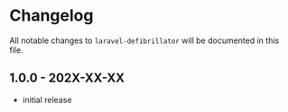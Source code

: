 # Changelog

All notable changes to `laravel-defibrillator` will be documented in this file.

## 1.0.0 - 202X-XX-XX

- initial release
